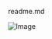

readme.md

![Image](https://github.com/user-attachments/assets/e1bee0a1-a5fd-48f8-ad19-831856b36f3e)
